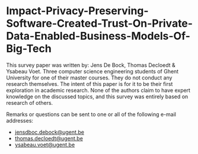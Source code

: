 # Impact-Privacy-Preserving-Software-Created-Trust-On-Private-Data-Enabled-Business-Models-Of-Big-Tech

This survey paper was written by: Jens De Bock, Thomas Decloedt & Ysabeau Voet.
Three computer science engineering students of Ghent University for one of their master courses.
They do not conduct any research themselves.
The intent of this paper is for it to be their first exploration in academic research.
None of the authors claim to have expert knowledge on the discussed topics, and this survey was entirely based on research of others.

Remarks or questions can be sent to one or all of the following e-mail addresses:
* jensdboc.debock@ugent.be
* thomas.decloedt@ugent.be
* ysabeau.voet@ugent.be

